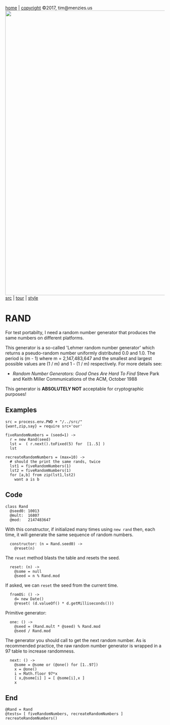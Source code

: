 [home](http://tiny.cc/koff) |
[copyright](https://github.com/koffee/script/blob/master/LICENSE.md) &copy;2017, tim&commat;menzies.us<br>
[<img width=900 src=https://raw.githubusercontent.com/koffee/script/master/img/head.jpg>](http://tiny.cc/koff)<br>
[src](https://github.com/koffee/script/tree/master/lib) |
[tour](https://github.com/koffee/script/blob/master/docs/TOUR.md) |
[style](https://github.com/koffee/script/blob/master/docs/STYLE.md)

# RAND

For test portabilty, I need a random number generator that produces
the same numbers on different platforms.

This generator is a so-called 'Lehmer random number generator' which
returns a pseudo-random number uniformly distributed 0.0 and 1.0.
The period is (m - 1) where m = 2,147,483,647 and the smallest and
largest possible values are (1 / m) and 1 - (1 / m) respectively.
For more details see:

- _Random Number Generators: Good Ones Are Hard To Find_ Steve Park
  and Keith Miller Communications of the ACM, October 1988

This generator is **ABSOLUTELY NOT** acceptable for cryptographic
purposes!

## Examples

    src = process.env.PWD + "/../src/"
    {want,zip,say} = require src+'our'

    fiveRandomNumbers = (seed=1) ->
      r = new Rand(seed)
      lst =  ( r.next().toFixed(5) for  [1..5] )
      lst

    recreateRandomNumbers = (max=10) ->
      # should the print the same rands, twice
      lst1 = fiveRandomNumbers(1)
      lst2 = fiveRandomNumbers(1)
      for [a,b] from zip(lst1,lst2)
        want a is b

## Code

    class Rand
      @seed0: 10013
      @mult:  16807
      @mod:   2147483647

With this constructor, if initialized many times using `new rand`
then, each time, it will generate the same sequence of random
numbers.

      constructor: (n = Rand.seed0) ->
        @reset(n)

The `reset` method blasts the table and resets the seed.

      reset: (n) ->
        @some = null
        @seed = n % Rand.mod

If asked, we can `reset` the seed from the current time.

      fromOS: () ->
        d= new Date()
        @reset( (d.valueOf() * d.getMilliseconds()))

Primitive generator:

      one: () ->
        @seed = (Rand.mult * @seed) % Rand.mod
        @seed / Rand.mod

The generator you should call to get the next random number.  As
is recommended practice, the raw random number generator is wrapped
in a 97 table to increase randomness.

      next: () ->
        @some = @some or (@one() for [1..97])
        x = @one()
        i = Math.floor 97*x
        [ x,@some[i] ] = [ @some[i],x ]
        x

## End

    @Rand = Rand
    @tests= [ fiveRandomNumbers, recreateRandomNumbers ]
    recreateRandomNumbers()
